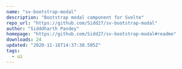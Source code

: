 ```yaml
---
name: "sv-bootstrap-modal"
description: "Bootstrap modal component for Svelte"
repo_url: "https://github.com/Sidd27/sv-bootstrap-modal"
author: "Sidddharth Pandey"
homepage: "https://github.com/Sidd27/sv-bootstrap-modal#readme"
downloads: 24
updated: "2020-11-16T14:37:30.505Z"
tags: 
  - ui
---
```

